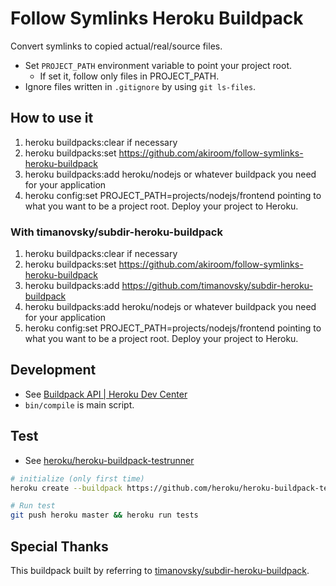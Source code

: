 # Follow Symlinks Heroku Buildpack

Convert symlinks to copied actual/real/source files.

- Set `PROJECT_PATH` environment variable to point your project root.
  - If set it, follow only files in PROJECT_PATH.
- Ignore files written in `.gitignore` by using `git ls-files`.

## How to use it

1. heroku buildpacks:clear if necessary
2. heroku buildpacks:set https://github.com/akiroom/follow-symlinks-heroku-buildpack
3. heroku buildpacks:add heroku/nodejs or whatever buildpack you need for your application
4. heroku config:set PROJECT_PATH=projects/nodejs/frontend pointing to what you want to be a project root.
   Deploy your project to Heroku.

### With timanovsky/subdir-heroku-buildpack

1. heroku buildpacks:clear if necessary
2. heroku buildpacks:set https://github.com/akiroom/follow-symlinks-heroku-buildpack
3. heroku buildpacks:add https://github.com/timanovsky/subdir-heroku-buildpack
4. heroku buildpacks:add heroku/nodejs or whatever buildpack you need for your application
5. heroku config:set PROJECT_PATH=projects/nodejs/frontend pointing to what you want to be a project root.
   Deploy your project to Heroku.

## Development

- See [Buildpack API | Heroku Dev Center](https://devcenter.heroku.com/articles/buildpack-api)
- `bin/compile` is main script.

## Test

- See [heroku/heroku-buildpack-testrunner](https://github.com/heroku/heroku-buildpack-testrunner)

```sh
# initialize (only first time)
heroku create --buildpack https://github.com/heroku/heroku-buildpack-testrunner

# Run test
git push heroku master && heroku run tests
```

## Special Thanks

This buildpack built by referring to [timanovsky/subdir-heroku-buildpack](https://github.com/timanovsky/subdir-heroku-buildpack).
